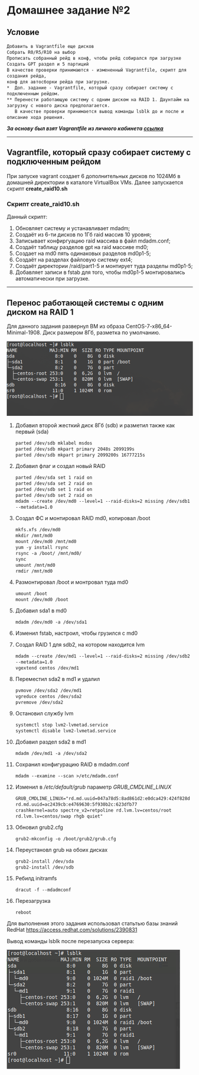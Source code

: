 # Домашнее задание №2
## Условие
    Добавить в Vagrantfile еще дисков
    Собрать R0/R5/R10 на выбор
    Прописать собранный рейд в конф, чтобы рейд собирался при загрузке
    Создать GPT раздел и 5 партиций
    В качестве проверки принимаются - измененный Vagrantfile, скрипт для создания рейда, 
    конф для автосборки рейда при загрузке.
    *  Доп. задание - Vagrantfile, который сразу собирает систему с подключенным рейдом.
    ** Перенести работающую систему с одним диском на RAID 1. Даунтайм на загрузку с нового диска предполагается. 
       В качестве проверки принимается вывод команды lsblk до и после и описание хода решения.
    
***За основу был взят Vagrantfile из личного кабинета [ссылка](https://github.com/erlong15/otus-linux)***

***

## Vagrantfile, который сразу собирает систему с подключенным рейдом

При запуске vagrant создает 6 дополнительных дисков по 1024Мб в домашней директории в каталоге VirtualBox VMs.
Далее запускается скрипт **create_raid10.sh**

### Скрипт create_raid10.sh

Данный скрипт:
1. Обновляет систему и устанавливает mdadm;
2. Создаёт из 6-ти дисков по 1Гб raid массив 10 уровня;
3. Записывает конфиргуацию raid массива в файл mdadm.conf;
4. Создаёт таблицу разделов gpt на raid массиве md0;
5. Создает на md0 пять одинаковых разделов md0p1-5;
6. Создаёт на разделах файловую систему ext4;
7. Создаёт директории /raid/part1-5 и монтирует туда разделы md0p1-5;
8. Добавляет записи в fstab для того, чтобы md0p1-5 монтировались автоматически при загрузке.

***

## Перенос работающей системы с одним диском на RAID 1

Для данного задания развернул ВМ из образа CentOS-7-x86_64-Minimal-1908. Диск размером 8Гб, разметка по умолчанию.

![lsblk_before](https://github.com/parshyn-dima/screens/blob/master/lesson02/lsblk_before.png)

1. Добавил второй жесткий диск 8Гб (sdb) и разметил также как первый (sda)

       parted /dev/sdb mklabel msdos
       parted /dev/sdb mkpart primary 2048s 2099199s
       parted /dev/sdb mkpart primary 2099200s 16777215s
       
2. Добавил флаг и создал новый RAID

       parted /dev/sda set 1 raid on
       parted /dev/sda set 2 raid on
       parted /dev/sdb set 1 raid on
       parted /dev/sdb set 2 raid on
       mdadm --create /dev/md0 --level=1 --raid-disks=2 missing /dev/sdb1 --metadata=1.0
       
3. Создал ФС и монтировал RAID md0, копировал /boot

       mkfs.xfs /dev/md0
       mkdir /mnt/md0
       mount /dev/md0 /mnt/md0
       yum -y install rsync
       rsync -a /boot/ /mnt/md0/
       sync
       umount /mnt/md0
       rmdir /mnt/md0
       
4. Размонтировал /boot и монтровал туда md0

       umount /boot
       mount /dev/md0 /boot
       
5. Добавил sda1 в md0

       mdadm /dev/md0 -a /dev/sda1

6. Изменил fstab, настроил, чтобы грузился с md0
7. Создал RAID 1 для sdb2, на котором находится lvm

       mdadm --create /dev/md1 --level=1 --raid-disks=2 missing /dev/sdb2 --metadata=1.0
       vgextend centos /dev/md1
       
8. Переместил sda2 в md1 и удалил

       pvmove /dev/sda2 /dev/md1
       vgreduce centos /dev/sda2
       pvremove /dev/sda2

9. Остановил службу lvm
 
       systemctl stop lvm2-lvmetad.service
       systemctl disable lvm2-lvmetad.service
       
10. Добавил раздел sda2 в md1

        mdadm /dev/md1 -a /dev/sda2

11. Сохранил конфигурацию RAID в mdadm.conf

        mdadm --examine --scan >/etc/mdadm.conf
        
12. Изменил в */etc/default/grub* параметр *GRUB_CMDLINE_LINUX*

        GRUB_CMDLINE_LINUX="rd.md.uuid=047a78d5:8ad861d2:e0dca429:424f828d rd.md.uuid=ac2439cb:e4769630:5f930b2c:623dfb77
        crashkernel=auto spectre_v2=retpoline rd.lvm.lv=centos/root rd.lvm.lv=centos/swap rhgb quiet"
        
13. Обновил grub2.cfg

        grub2-mkconfig -o /boot/grub2/grub.cfg
        
14. Переустановл grub на обоих дисках
   
        grub2-install /dev/sda
        grub2-install /dev/sdb
        
15. Ребилд initramfs

        dracut -f --mdadmconf
        
16. Перезагрузка

        reboot
        
Для выполнения этого задания использовал статьтью базы знаний RedHat https://access.redhat.com/solutions/2390831

Вывод команды lsblk после перезапуска сервера:

![lsblk_after](https://github.com/parshyn-dima/screens/blob/master/lesson02/lsblk_after.png)
